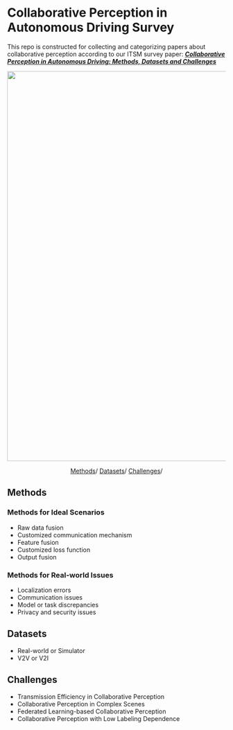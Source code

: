 #  Collaborative Perception in Autonomous Driving Survey

This repo is constructed for collecting and categorizing papers about collaborative perception according to our ITSM survey paper: 
[***Collaborative Perception in Autonomous Driving: Methods, Datasets and Challenges***](https://arxiv.org/abs/2301.06262)

<p align="center">
<img src="Figures/overview.png" width="900" alt="">
</p>

<div align="center">
<p align="center">
<a href="#methods">Methods</a>/
<a href="#datasets">Datasets</a>/
<a href="#challenges">Challenges</a>/
</p>
</div>




## Methods
### Methods for Ideal Scenarios
- Raw data fusion
- Customized communication mechanism
- Feature fusion
- Customized loss function
- Output fusion




### Methods for Real-world Issues
- Localization errors
- Communication issues
- Model or task discrepancies
- Privacy and security issues


## Datasets
- Real-world or Simulator
- V2V or V2I 


## Challenges
- Transmission Efficiency in Collaborative Perception
- Collaborative Perception in Complex Scenes
- Federated Learning-based Collaborative Perception
- Collaborative Perception with Low Labeling Dependence



